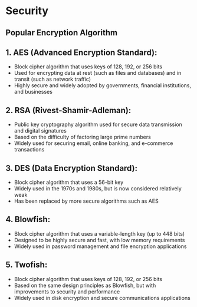 # Security

## Popular Encryption Algorithm

## 1. AES (Advanced Encryption Standard):

- Block cipher algorithm that uses keys of 128, 192, or 256 bits
- Used for encrypting data at rest (such as files and databases) and in transit (such as network traffic)
- Highly secure and widely adopted by governments, financial institutions, and businesses

## 2. RSA (Rivest-Shamir-Adleman):

- Public key cryptography algorithm used for secure data transmission and digital signatures
- Based on the difficulty of factoring large prime numbers
- Widely used for securing email, online banking, and e-commerce transactions

## 3. DES (Data Encryption Standard):

- Block cipher algorithm that uses a 56-bit key
- Widely used in the 1970s and 1980s, but is now considered relatively weak
- Has been replaced by more secure algorithms such as AES

## 4. Blowfish:

- Block cipher algorithm that uses a variable-length key (up to 448 bits)
- Designed to be highly secure and fast, with low memory requirements
- Widely used in password management and file encryption applications

## 5. Twofish:

- Block cipher algorithm that uses keys of 128, 192, or 256 bits
- Based on the same design principles as Blowfish, but with improvements to security and performance
- Widely used in disk encryption and secure communications applications

